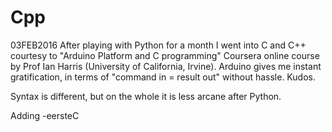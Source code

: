 # Cpp
03FEB2016
After playing with Python for a month I went into C and C++ courtesy to "Arduino Platform and C programming" Coursera online 
course by Prof Ian Harris (University of California, Irvine). Arduino gives me instant gratification, in terms of 
"command in = result out" without hassle. Kudos. 

Syntax is different, but on the whole it is less arcane after Python. 

Adding
-eersteC 
